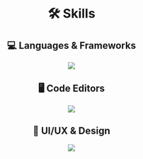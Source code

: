 <h1 align="center">🛠️ Skills</h1>

<h2 align="center">💻 Languages & Frameworks</h2>
<p align="center">
  <img src="https://skillicons.dev/icons?i=html,css,js,bootstrap,tailwind"/>
</p>

<h2 align="center">🖥️ Code Editors</h2>
<p align="center">
  <img src="https://skillicons.dev/icons?i=vscode,sublime"/>
</p>

<h2 align="center">🎨 UI/UX & Design</h2>
<p align="center">
  <img src="https://skillicons.dev/icons?i=figma,xd,ps,ai,pr,blender"/>
</p>
